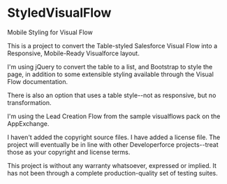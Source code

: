StyledVisualFlow
================

Mobile Styling for Visual Flow

This is a project to convert the Table-styled Salesforce Visual Flow into a Responsive, Mobile-Ready Visualforce layout.

I'm using jQuery to convert the table to a list, and Bootstrap to style the page, in addition to some extensible styling available through the Visual Flow documentation.  

There is also an option that uses a table style--not as responsive, but no transformation.

I'm using the Lead Creation Flow from the sample visualflows pack on the AppExchange. 

I haven't added the copyright source files. I have added a license file. The project will eventually be in line with other Developerforce projects--treat those as your copyright and license terms.

This project is without any warranty whatsoever, expressed or implied. It has not been through a complete production-quality set of testing suites. 
